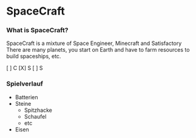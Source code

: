 # SpaceCraft
### What is SpaceCraft?
SpaceCraft is a mixture of Space Engineer, Minecraft and Satisfactory
There are many planets, you start on Earth and have to farm resources to build spaceships, etc.

[ ] C
[X] S
[ ] S 

### Spielverlauf
  - Batterien
  - Steine
    - Spitzhacke
    - Schaufel
    - etc
  - Eisen
